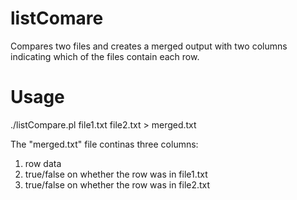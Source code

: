 listComare
==========

Compares two files and creates a merged output with two columns indicating which of the files contain each row.

Usage
=====

./listCompare.pl file1.txt file2.txt > merged.txt

The "merged.txt" file continas three columns:
1. row data
2. true/false on whether the row was in file1.txt
3. true/false on whether the row was in file2.txt


